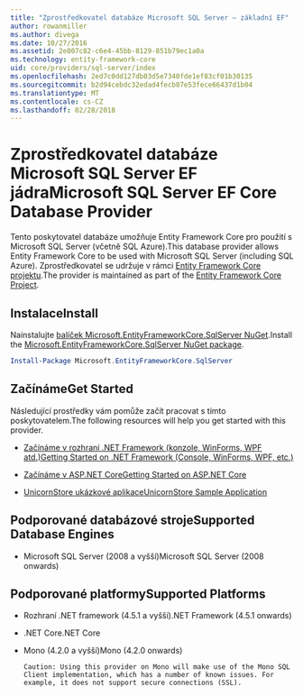 ```yaml
---
title: "Zprostředkovatel databáze Microsoft SQL Server – základní EF"
author: rowanmiller
ms.author: divega
ms.date: 10/27/2016
ms.assetid: 2e007c82-c6e4-45bb-8129-851b79ec1a0a
ms.technology: entity-framework-core
uid: core/providers/sql-server/index
ms.openlocfilehash: 2ed7c0dd127db03d5e7340fde1ef83cf01b30135
ms.sourcegitcommit: b2d94cebdc32edad4fecb07e53fece66437d1b04
ms.translationtype: MT
ms.contentlocale: cs-CZ
ms.lasthandoff: 02/28/2018
---
```

# <a name="microsoft-sql-server-ef-core-database-provider"></a><span data-ttu-id="b252a-102">Zprostředkovatel databáze Microsoft SQL Server EF jádra</span><span class="sxs-lookup"><span data-stu-id="b252a-102">Microsoft SQL Server EF Core Database Provider</span></span>

<span data-ttu-id="b252a-103">Tento poskytovatel databáze umožňuje Entity Framework Core pro použití s Microsoft SQL Server (včetně SQL Azure).</span><span class="sxs-lookup"><span data-stu-id="b252a-103">This database provider allows Entity Framework Core to be used with Microsoft SQL Server (including SQL Azure).</span></span> <span data-ttu-id="b252a-104">Zprostředkovatel se udržuje v rámci [Entity Framework Core projektu](https://github.com/aspnet/EntityFrameworkCore).</span><span class="sxs-lookup"><span data-stu-id="b252a-104">The provider is maintained as part of the [Entity Framework Core Project](https://github.com/aspnet/EntityFrameworkCore).</span></span>

## <a name="install"></a><span data-ttu-id="b252a-105">Instalace</span><span class="sxs-lookup"><span data-stu-id="b252a-105">Install</span></span>

<span data-ttu-id="b252a-106">Nainstalujte [balíček Microsoft.EntityFrameworkCore.SqlServer NuGet](https://www.nuget.org/packages/Microsoft.EntityFrameworkCore.SqlServer/).</span><span class="sxs-lookup"><span data-stu-id="b252a-106">Install the [Microsoft.EntityFrameworkCore.SqlServer NuGet package](https://www.nuget.org/packages/Microsoft.EntityFrameworkCore.SqlServer/).</span></span>

``` powershell
Install-Package Microsoft.EntityFrameworkCore.SqlServer
```

## <a name="get-started"></a><span data-ttu-id="b252a-107">Začínáme</span><span class="sxs-lookup"><span data-stu-id="b252a-107">Get Started</span></span>

<span data-ttu-id="b252a-108">Následující prostředky vám pomůže začít pracovat s tímto poskytovatelem.</span><span class="sxs-lookup"><span data-stu-id="b252a-108">The following resources will help you get started with this provider.</span></span>
* [<span data-ttu-id="b252a-109">Začínáme v rozhraní .NET Framework (konzole, WinForms, WPF atd.)</span><span class="sxs-lookup"><span data-stu-id="b252a-109">Getting Started on .NET Framework (Console, WinForms, WPF, etc.)</span></span>](../../get-started/full-dotnet/index.md)

* [<span data-ttu-id="b252a-110">Začínáme v ASP.NET Core</span><span class="sxs-lookup"><span data-stu-id="b252a-110">Getting Started on ASP.NET Core</span></span>](../../get-started/aspnetcore/index.md)

* [<span data-ttu-id="b252a-111">UnicornStore ukázkové aplikace</span><span class="sxs-lookup"><span data-stu-id="b252a-111">UnicornStore Sample Application</span></span>](https://github.com/rowanmiller/UnicornStore/tree/master/UnicornStore)

## <a name="supported-database-engines"></a><span data-ttu-id="b252a-112">Podporované databázové stroje</span><span class="sxs-lookup"><span data-stu-id="b252a-112">Supported Database Engines</span></span>

* <span data-ttu-id="b252a-113">Microsoft SQL Server (2008 a vyšší)</span><span class="sxs-lookup"><span data-stu-id="b252a-113">Microsoft SQL Server (2008 onwards)</span></span>

## <a name="supported-platforms"></a><span data-ttu-id="b252a-114">Podporované platformy</span><span class="sxs-lookup"><span data-stu-id="b252a-114">Supported Platforms</span></span>

* <span data-ttu-id="b252a-115">Rozhraní .NET framework (4.5.1 a vyšší)</span><span class="sxs-lookup"><span data-stu-id="b252a-115">.NET Framework (4.5.1 onwards)</span></span>

* <span data-ttu-id="b252a-116">.NET Core</span><span class="sxs-lookup"><span data-stu-id="b252a-116">.NET Core</span></span>

* <span data-ttu-id="b252a-117">Mono (4.2.0 a vyšší)</span><span class="sxs-lookup"><span data-stu-id="b252a-117">Mono (4.2.0 onwards)</span></span>

      Caution: Using this provider on Mono will make use of the Mono SQL Client implementation, which has a number of known issues. For example, it does not support secure connections (SSL).
